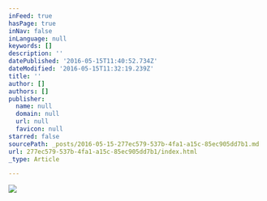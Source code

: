 ```yaml
---
inFeed: true
hasPage: true
inNav: false
inLanguage: null
keywords: []
description: ''
datePublished: '2016-05-15T11:40:52.734Z'
dateModified: '2016-05-15T11:32:19.239Z'
title: ''
author: []
authors: []
publisher:
  name: null
  domain: null
  url: null
  favicon: null
starred: false
sourcePath: _posts/2016-05-15-277ec579-537b-4fa1-a15c-85ec905dd7b1.md
url: 277ec579-537b-4fa1-a15c-85ec905dd7b1/index.html
_type: Article

---
```

![](https://the-grid-user-content.s3-us-west-2.amazonaws.com/e8703d5f-7499-4cab-b84f-9fef0a55e16b.jpg)
